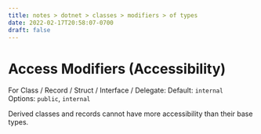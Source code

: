 ```yaml
---
title: notes > dotnet > classes > modifiers > of types
date: 2022-02-17T20:58:07-0700
draft: false
---
```

# Access Modifiers (Accessibility)
For Class / Record / Struct / Interface / Delegate:
Default: `internal`  
Options: `public`, `internal`

Derived classes and records cannot have more accessibility than their base types.
